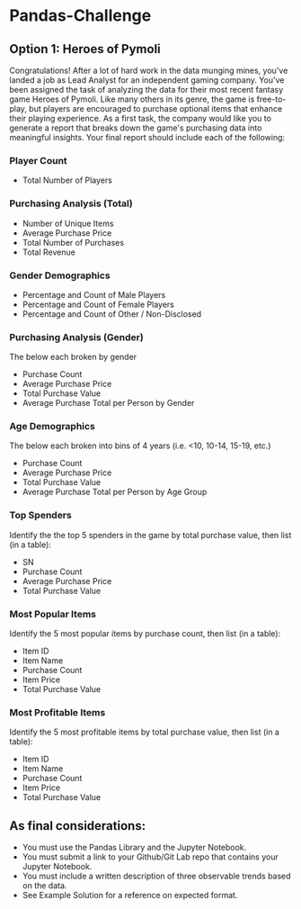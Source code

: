 # Pandas-Challenge
## Option 1: Heroes of Pymoli

Congratulations! After a lot of hard work in the data munging mines, you've landed a job as Lead Analyst for an independent gaming company. You've been assigned the task of analyzing the data for their most recent fantasy game Heroes of Pymoli.
Like many others in its genre, the game is free-to-play, but players are encouraged to purchase optional items that enhance their playing experience. As a first task, the company would like you to generate a report that breaks down the game's purchasing data into meaningful insights.
Your final report should include each of the following:

### Player Count
* Total Number of Players


### Purchasing Analysis (Total)
* Number of Unique Items
* Average Purchase Price
* Total Number of Purchases
* Total Revenue


### Gender Demographics
* Percentage and Count of Male Players
* Percentage and Count of Female Players
* Percentage and Count of Other / Non-Disclosed

### Purchasing Analysis (Gender)
The below each broken by gender

* Purchase Count
* Average Purchase Price
* Total Purchase Value
* Average Purchase Total per Person by Gender

### Age Demographics
The below each broken into bins of 4 years (i.e. <10, 10-14, 15-19, etc.)
* Purchase Count
* Average Purchase Price
* Total Purchase Value
* Average Purchase Total per Person by Age Group

### Top Spenders
Identify the the top 5 spenders in the game by total purchase value, then list (in a table):
* SN
* Purchase Count
* Average Purchase Price
* Total Purchase Value

### Most Popular Items
Identify the 5 most popular items by purchase count, then list (in a table):
* Item ID
* Item Name
* Purchase Count
* Item Price
* Total Purchase Value

### Most Profitable Items
Identify the 5 most profitable items by total purchase value, then list (in a table):
* Item ID
* Item Name
* Purchase Count
* Item Price
* Total Purchase Value



## As final considerations:
* You must use the Pandas Library and the Jupyter Notebook.
* You must submit a link to your Github/Git Lab repo that contains your Jupyter Notebook.
* You must include a written description of three observable trends based on the data.
* See Example Solution for a reference on expected format.
